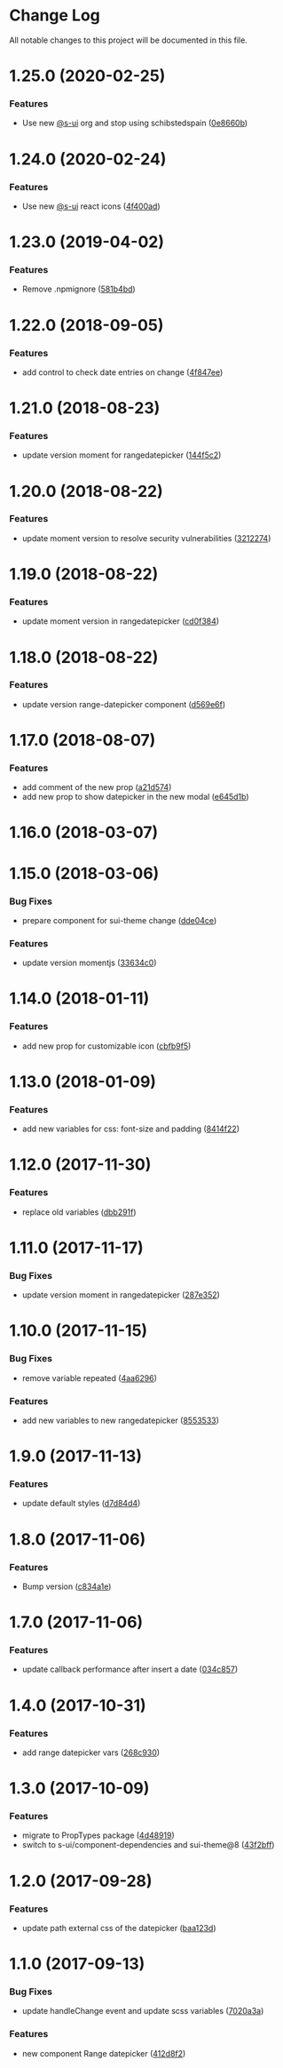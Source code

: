 # Change Log

All notable changes to this project will be documented in this file.

# 1.25.0 (2020-02-25)


### Features

* Use new [@s-ui](https://github.com/s-ui) org and stop using schibstedspain ([0e8660b](https://github.com/SUI-Components/schibsted-spain-components/commit/0e8660b99c17519508be5d3ff8d4ca30f23f6ca8))



# 1.24.0 (2020-02-24)


### Features

* Use new [@s-ui](https://github.com/s-ui) react icons ([4f400ad](https://github.com/SUI-Components/schibsted-spain-components/commit/4f400adc79c5cbc91bcb03323dee93207c59122c))



# 1.23.0 (2019-04-02)


### Features

* Remove .npmignore ([581b4bd](https://github.com/SUI-Components/schibsted-spain-components/commit/581b4bd14826ae2642a99bd0c2eef185738b0d61))



# 1.22.0 (2018-09-05)


### Features

* add control to check date entries on change ([4f847ee](https://github.com/SUI-Components/schibsted-spain-components/commit/4f847eeaf69cd0de6a5a597303243c23e5a172db))



# 1.21.0 (2018-08-23)


### Features

* update version moment for rangedatepicker ([144f5c2](https://github.com/SUI-Components/schibsted-spain-components/commit/144f5c21ca14a5d4e83451333371594639a0d4d6))



# 1.20.0 (2018-08-22)


### Features

* update moment version to resolve security vulnerabilities ([3212274](https://github.com/SUI-Components/schibsted-spain-components/commit/3212274c8985885c36c38fff516a45b72321c95d))



# 1.19.0 (2018-08-22)


### Features

* update moment version in rangedatepicker ([cd0f384](https://github.com/SUI-Components/schibsted-spain-components/commit/cd0f3842fa4ef5492e2d8a97733f49b64b104471))



# 1.18.0 (2018-08-22)


### Features

* update version range-datepicker component ([d569e6f](https://github.com/SUI-Components/schibsted-spain-components/commit/d569e6faea5d4bc3090b89e553e4b9d5d55d69d6))



# 1.17.0 (2018-08-07)


### Features

* add comment of the new prop ([a21d574](https://github.com/SUI-Components/schibsted-spain-components/commit/a21d574e603e35b21f28d2287888e0eafeadf65c))
* add new prop to show datepicker in the new modal ([e645d1b](https://github.com/SUI-Components/schibsted-spain-components/commit/e645d1b6323e296e5b6ec37236a1e286f541ec47))



# 1.16.0 (2018-03-07)



# 1.15.0 (2018-03-06)


### Bug Fixes

* prepare component for sui-theme change ([dde04ce](https://github.com/SUI-Components/schibsted-spain-components/commit/dde04ced866892847bf20dd8fca275ad116a04c5))


### Features

* update version momentjs ([33634c0](https://github.com/SUI-Components/schibsted-spain-components/commit/33634c0ce0b49dd6f4178b03ef4cc014724bd725))



# 1.14.0 (2018-01-11)


### Features

* add new prop for customizable icon ([cbfb9f5](https://github.com/SUI-Components/schibsted-spain-components/commit/cbfb9f54aabebdc9100e13698bb000b4587bdb1e))



# 1.13.0 (2018-01-09)


### Features

* add new variables for css: font-size and padding ([8414f22](https://github.com/SUI-Components/schibsted-spain-components/commit/8414f22a24eee9ca1666dfbc04af797a2f4c6429))



# 1.12.0 (2017-11-30)


### Features

* replace old variables ([dbb291f](https://github.com/SUI-Components/schibsted-spain-components/commit/dbb291f5e06dbfa61e90a7265cfb987e8e5004c8))



# 1.11.0 (2017-11-17)


### Bug Fixes

* update version moment in rangedatepicker ([287e352](https://github.com/SUI-Components/schibsted-spain-components/commit/287e352c1495a0e04f691d3b69d38b4082e2dcd7))



# 1.10.0 (2017-11-15)


### Bug Fixes

* remove variable repeated ([4aa6296](https://github.com/SUI-Components/schibsted-spain-components/commit/4aa6296d7f81b07fd7e78b7c244c746d83a4b932))


### Features

* add new variables to new rangedatepicker ([8553533](https://github.com/SUI-Components/schibsted-spain-components/commit/855353324e294d93122670c90153e30e41b41131))



# 1.9.0 (2017-11-13)


### Features

* update default styles ([d7d84d4](https://github.com/SUI-Components/schibsted-spain-components/commit/d7d84d4d4570e2586b2e65b209c8db7b97acfca0))



# 1.8.0 (2017-11-06)


### Features

* Bump version ([c834a1e](https://github.com/SUI-Components/schibsted-spain-components/commit/c834a1eca91a1ac62afb23078d33f66b395f776b))



# 1.7.0 (2017-11-06)


### Features

* update callback performance after insert a date ([034c857](https://github.com/SUI-Components/schibsted-spain-components/commit/034c857a8e92ae897b7106e4cc6309dccb1ca917))



# 1.4.0 (2017-10-31)


### Features

* add range datepicker vars ([268c930](https://github.com/SUI-Components/schibsted-spain-components/commit/268c930ac503dbb73fa2e6932c43130c87f4d4f0))



# 1.3.0 (2017-10-09)


### Features

* migrate to PropTypes package ([4d48919](https://github.com/SUI-Components/schibsted-spain-components/commit/4d48919a613ec06535bb277359915c2215e16daf))
* switch to s-ui/component-dependencies and sui-theme@8 ([43f2bff](https://github.com/SUI-Components/schibsted-spain-components/commit/43f2bff5e82544197ec3babab1ae997da0816419))



# 1.2.0 (2017-09-28)


### Features

* update path external css of the datepicker ([baa123d](https://github.com/SUI-Components/schibsted-spain-components/commit/baa123d47e153b192e2c9c70e54984315d7db9bd))



# 1.1.0 (2017-09-13)


### Bug Fixes

* update handleChange event and update scss variables ([7020a3a](https://github.com/SUI-Components/schibsted-spain-components/commit/7020a3a47e45959e51fd48213019892881a9bb2f))


### Features

* new component Range datepicker ([412d8f2](https://github.com/SUI-Components/schibsted-spain-components/commit/412d8f274447a21943c23c56dbde84c945f2c546))



